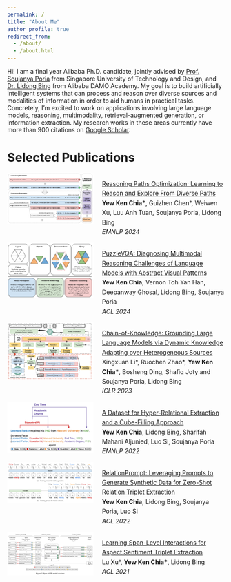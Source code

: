 ```yaml
---
permalink: /
title: "About Me"
author_profile: true
redirect_from:
  - /about/
  - /about.html
---
```


Hi! I am a final year Alibaba Ph.D. candidate, jointly advised
by [Prof. Soujanya Poria](https://soujanyaporia.github.io) from Singapore University of
Technology and Design, and [Dr. Lidong Bing](https://lidongbing.github.io) from Alibaba DAMO Academy. My goal is to
build artificially intelligent
systems that can process and reason over diverse sources and modalities of information in order to aid humans in
practical tasks. Concretely, I’m excited to work on applications involving large language models, reasoning,
multimodality, retrieval-augmented generation, or information extraction. My research works in these areas currently
have more than 900 citations on [Google Scholar](https://scholar.google.com/citations?hl=en&user=_sIxF3wAAAAJ).

Selected Publications
======

<style>
    .flex-container {
        display: flex;
        align-items: center;
        flex-direction: column;
    }
    
    .flex-container img {
        width: 100%;
        max-width: 300px;
        margin-bottom: 20px;
        align-self: center;
    }
    
    .flex-container p {
        line-height: 1.6;
    }
    
    /* For devices with width >= 768px or any device in landscape mode */
    @media (min-width: 768px), (orientation: landscape) {
        .flex-container {
            flex-direction: row;
            align-items: flex-start;
        }
        
        .flex-container img {
            width: 300px;
            margin-right: 20px;
            margin-bottom: 0;
            align-self: flex-start;
        }
    }
    
    /* Override for small devices in landscape mode */
    @media (max-width: 767px) and (orientation: landscape) {
        .flex-container {
            flex-direction: row;
            align-items: flex-start;
        }
        
        .flex-container img {
            width: 40%;
            max-width: 200px;
            margin-right: 20px;
            margin-bottom: 0;
            align-self: flex-start;
        }
    }
</style>

<div class="flex-container">
<img src="images/paper_rpo.png" alt="Reasoning Paths Optimization" style="width: 200px; margin-right: 20px;">
<p>
   <a href="https://reasoning-paths.github.io"> Reasoning Paths Optimization: Learning to Reason and Explore From Diverse Paths</a> 
   <br> <strong>Yew Ken Chia*</strong>, Guizhen Chen*, Weiwen Xu, Luu Anh Tuan, Soujanya Poria, Lidong Bing
   <br> <em>EMNLP 2024</em>
</p>
</div>

<div class="flex-container">
<img src="images/paper_puzzlevqa.png" alt="PuzzleVQA" style="width: 200px; margin-right: 20px;">
<p>
   <a href="https://puzzlevqa.github.io"> PuzzleVQA: Diagnosing Multimodal Reasoning Challenges of Language Models with Abstract Visual Patterns </a> 
   <br> <strong>Yew Ken Chia</strong>, Vernon Toh Yan Han, Deepanway Ghosal, Lidong Bing, Soujanya Poria
   <br> <em>ACL 2024</em>
</p>
</div>

<div class="flex-container">
<img src="images/paper_cok.png" alt="Chain of Knowledge" style="width: 200px; margin-right: 20px;">
<p>
   <a href="https://openreview.net/forum?id=cPgh4gWZlz"> Chain-of-Knowledge: Grounding Large Language Models via Dynamic Knowledge Adapting over Heterogeneous Sources </a> 
   <br> Xingxuan Li*, Ruochen Zhao*, <strong>Yew Ken Chia*</strong>, Bosheng Ding, Shafiq Joty and Soujanya Poria, Lidong Bing
   <br> <em>ICLR 2023</em>
</p>
</div>

<div class="flex-container">
<img src="images/paper_hyperred.png" alt="Hyper-Relational Extraction" style="width: 200px; margin-right: 20px;">
<p>
   <a href="https://aclanthology.org/2022.emnlp-main.688/"> A Dataset for Hyper-Relational Extraction and a Cube-Filling Approach </a> 
   <br> <strong>Yew Ken Chia</strong>, Lidong Bing, Sharifah Mahani Aljunied, Luo Si, Soujanya Poria
   <br> <em>EMNLP 2022</em>
</p>
</div>

<div class="flex-container">
<img src="images/paper_relationprompt.png" alt="RelationPrompt" style="width: 200px; margin-right: 20px;">
<p>
   <a href="https://aclanthology.org/2022.findings-acl.5/"> RelationPrompt: Leveraging Prompts to Generate Synthetic Data for Zero-Shot Relation Triplet Extraction </a> 
   <br> <strong>Yew Ken Chia</strong>, Lidong Bing, Soujanya Poria, Luo Si
   <br> <em>ACL 2022</em>
</p>
</div>

<div class="flex-container">
<img src="images/paper_span_aste.png" alt="Span-ASTE" style="width: 200px; margin-right: 20px;">
<p>
   <a href="https://aclanthology.org/2021.acl-long.367/"> Learning Span-Level Interactions for Aspect Sentiment Triplet Extraction </a> 
   <br> Lu Xu*, <strong>Yew Ken Chia*</strong>, Lidong Bing
   <br> <em>ACL 2021</em>
</p>
</div>